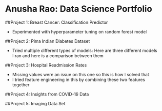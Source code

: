 # Anusha Rao: Data Science Portfolio


##Project 1: Breast Cancer: Classification Predictor
* Experimented with hyperparameter tuning on random forest model

##Project 2: Pima Indian Diabetes Dataset
* Tried multiple different types of models: Here are three different models I ran and here is a comparison between them

##Project 3: Hospital Readmission Rates
* Missing values were an issue on this one so this is how I solved that
* I tried feature engineering in this by combining these two features together

##Project 4: Insights from COVID-19 Data


##Project 5: Imaging Data Set
